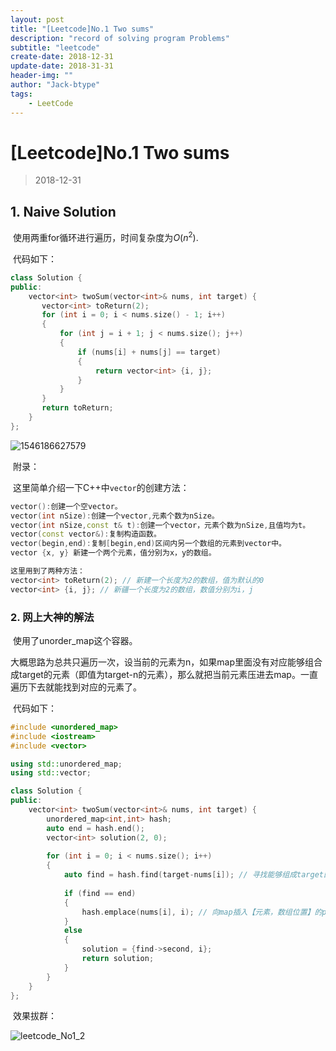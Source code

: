 ```yaml
---
layout: post
title: "[Leetcode]No.1 Two sums"
description: "record of solving program Problems"
subtitle: "leetcode"
create-date: 2018-12-31
update-date: 2018-31-31
header-img: ""
author: "Jack-btype"
tags:
    - LeetCode
---
```


# [Leetcode]No.1 Two sums

> 2018-12-31

## 1. Naive Solution

​	使用两重for循环进行遍历，时间复杂度为$O(n^2)$.

​	代码如下：

```c++
class Solution {
public:
    vector<int> twoSum(vector<int>& nums, int target) {
       vector<int> toReturn(2);
       for (int i = 0; i < nums.size() - 1; i++)
       {
           for (int j = i + 1; j < nums.size(); j++)
           {
               if (nums[i] + nums[j] == target)
               {
                   return vector<int> {i, j};
               }
           }
       }
       return toReturn;
    }
};
```

![1546186627579](C:\Users\Jack\AppData\Local\Temp\1546186627579.png)

​	附录：

​	这里简单介绍一下C++中`vector`的创建方法：

```C++
vector():创建一个空vector。
vector(int nSize):创建一个vector,元素个数为nSize。
vector(int nSize,const t& t):创建一个vector，元素个数为nSize,且值均为t。
vector(const vector&):复制构造函数。
vector(begin,end):复制[begin,end)区间内另一个数组的元素到vector中。
vector {x, y} 新建一个两个元素，值分别为x，y的数组。 

这里用到了两种方法：
vector<int> toReturn(2); // 新建一个长度为2的数组，值为默认的0
vector<int> {i, j}; // 新疆一个长度为2的数组，数值分别为i，j
```

### 2. 网上大神的解法

​	使用了unorder_map这个容器。

​	大概思路为总共只遍历一次，设当前的元素为n，如果map里面没有对应能够组合成target的元素（即值为target-n的元素），那么就把当前元素压进去map。一直遍历下去就能找到对应的元素了。

​	代码如下：

```C++
#include <unordered_map>
#include <iostream>
#include <vector>

using std::unordered_map;
using std::vector;

class Solution {
public:
    vector<int> twoSum(vector<int>& nums, int target) {
        unordered_map<int,int> hash;
        auto end = hash.end();
        vector<int> solution(2, 0);
        
        for (int i = 0; i < nums.size(); i++)
        {
            auto find = hash.find(target-nums[i]); // 寻找能够组成target的另一个元素
            
            if (find == end)
            {
                hash.emplace(nums[i], i); // 向map插入【元素，数组位置】的pair
            }
            else
            {
                solution = {find->second, i};
                return solution;
            }
        }
    }
};
```

​	效果拔群：

![leetcode_No1_2](E:\code\myblog\Jack-btype.github.io\img\leetcode_No1_2.PNG)